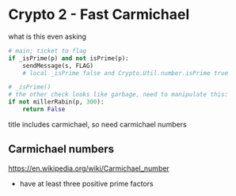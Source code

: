 # Crypto 2 - Fast Carmichael

what is this even asking

```python
# main; ticket to flag
if _isPrime(p) and not isPrime(p):
    sendMessage(s, FLAG)
    # local _isPrime false and Crypto.Util.number.isPrime true

# _isPrime()
# the other check looks like garbage, need to manipulate this:
if not millerRabin(p, 300):
    return False
```

title includes carmichael, so need carmichael numbers


## Carmichael numbers

https://en.wikipedia.org/wiki/Carmichael_number

- have at least three positive prime factors

